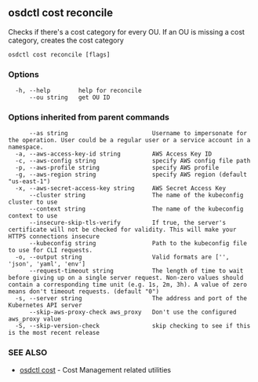 ## osdctl cost reconcile

Checks if there's a cost category for every OU. If an OU is missing a cost category, creates the cost category

```
osdctl cost reconcile [flags]
```

### Options

```
  -h, --help        help for reconcile
      --ou string   get OU ID
```

### Options inherited from parent commands

```
      --as string                        Username to impersonate for the operation. User could be a regular user or a service account in a namespace.
  -a, --aws-access-key-id string         AWS Access Key ID
  -c, --aws-config string                specify AWS config file path
  -p, --aws-profile string               specify AWS profile
  -g, --aws-region string                specify AWS region (default "us-east-1")
  -x, --aws-secret-access-key string     AWS Secret Access Key
      --cluster string                   The name of the kubeconfig cluster to use
      --context string                   The name of the kubeconfig context to use
      --insecure-skip-tls-verify         If true, the server's certificate will not be checked for validity. This will make your HTTPS connections insecure
      --kubeconfig string                Path to the kubeconfig file to use for CLI requests.
  -o, --output string                    Valid formats are ['', 'json', 'yaml', 'env']
      --request-timeout string           The length of time to wait before giving up on a single server request. Non-zero values should contain a corresponding time unit (e.g. 1s, 2m, 3h). A value of zero means don't timeout requests. (default "0")
  -s, --server string                    The address and port of the Kubernetes API server
      --skip-aws-proxy-check aws_proxy   Don't use the configured aws_proxy value
  -S, --skip-version-check               skip checking to see if this is the most recent release
```

### SEE ALSO

* [osdctl cost](osdctl_cost.md)	 - Cost Management related utilities

